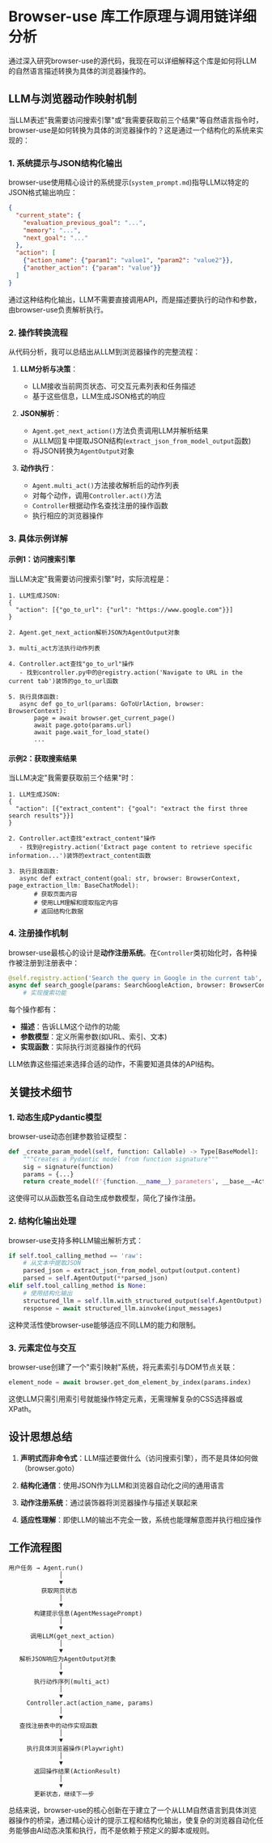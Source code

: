 # Browser-use 库工作原理与调用链详细分析

通过深入研究browser-use的源代码，我现在可以详细解释这个库是如何将LLM的自然语言描述转换为具体的浏览器操作的。

## LLM与浏览器动作映射机制

当LLM表述"我需要访问搜索引擎"或"我需要获取前三个结果"等自然语言指令时，browser-use是如何转换为具体的浏览器操作的？这是通过一个结构化的系统来实现的：

### 1. 系统提示与JSON结构化输出

browser-use使用精心设计的系统提示(`system_prompt.md`)指导LLM以特定的JSON格式输出响应：

```json
{
  "current_state": {
    "evaluation_previous_goal": "...",
    "memory": "...",
    "next_goal": "..."
  },
  "action": [
    {"action_name": {"param1": "value1", "param2": "value2"}},
    {"another_action": {"param": "value"}}
  ]
}
```

通过这种结构化输出，LLM不需要直接调用API，而是描述要执行的动作和参数，由browser-use负责解析执行。

### 2. 操作转换流程

从代码分析，我可以总结出从LLM到浏览器操作的完整流程：

1. **LLM分析与决策**：
   - LLM接收当前网页状态、可交互元素列表和任务描述
   - 基于这些信息，LLM生成JSON格式的响应

2. **JSON解析**：
   - `Agent.get_next_action()`方法负责调用LLM并解析结果
   - 从LLM回复中提取JSON结构(`extract_json_from_model_output`函数)
   - 将JSON转换为`AgentOutput`对象

3. **动作执行**：
   - `Agent.multi_act()`方法接收解析后的动作列表
   - 对每个动作，调用`Controller.act()`方法
   - `Controller`根据动作名查找注册的操作函数
   - 执行相应的浏览器操作

### 3. 具体示例详解

#### 示例1：访问搜索引擎

当LLM决定"我需要访问搜索引擎"时，实际流程是：

```
1. LLM生成JSON: 
{
  "action": [{"go_to_url": {"url": "https://www.google.com"}}]
}

2. Agent.get_next_action解析JSON为AgentOutput对象

3. multi_act方法执行动作列表

4. Controller.act查找"go_to_url"操作
   - 找到controller.py中的@registry.action('Navigate to URL in the current tab')装饰的go_to_url函数
   
5. 执行具体函数:
   async def go_to_url(params: GoToUrlAction, browser: BrowserContext):
       page = await browser.get_current_page()
       await page.goto(params.url)
       await page.wait_for_load_state()
       ...
```

#### 示例2：获取搜索结果

当LLM决定"我需要获取前三个结果"时：

```
1. LLM生成JSON:
{
  "action": [{"extract_content": {"goal": "extract the first three search results"}}]
}

2. Controller.act查找"extract_content"操作
   - 找到@registry.action('Extract page content to retrieve specific information...')装饰的extract_content函数
   
3. 执行具体函数:
   async def extract_content(goal: str, browser: BrowserContext, page_extraction_llm: BaseChatModel):
       # 获取页面内容
       # 使用LLM理解和提取指定内容
       # 返回结构化数据
```

### 4. 注册操作机制

browser-use最核心的设计是**动作注册系统**。在`Controller`类初始化时，各种操作被注册到注册表中：

```python
@self.registry.action('Search the query in Google in the current tab', param_model=SearchGoogleAction)
async def search_google(params: SearchGoogleAction, browser: BrowserContext):
    # 实现搜索功能
```

每个操作都有：
- **描述**：告诉LLM这个动作的功能
- **参数模型**：定义所需参数(如URL、索引、文本)
- **实现函数**：实际执行浏览器操作的代码

LLM依靠这些描述来选择合适的动作，不需要知道具体的API结构。

## 关键技术细节

### 1. 动态生成Pydantic模型

browser-use动态创建参数验证模型：

```python
def _create_param_model(self, function: Callable) -> Type[BaseModel]:
    """Creates a Pydantic model from function signature"""
    sig = signature(function)
    params = {...}
    return create_model(f'{function.__name__}_parameters', __base__=ActionModel, **params)
```

这使得可以从函数签名自动生成参数模型，简化了操作注册。

### 2. 结构化输出处理

browser-use支持多种LLM输出解析方式：

```python
if self.tool_calling_method == 'raw':
    # 从文本中提取JSON
    parsed_json = extract_json_from_model_output(output.content)
    parsed = self.AgentOutput(**parsed_json)
elif self.tool_calling_method is None:
    # 使用结构化输出
    structured_llm = self.llm.with_structured_output(self.AgentOutput)
    response = await structured_llm.ainvoke(input_messages)
```

这种灵活性使browser-use能够适应不同LLM的能力和限制。

### 3. 元素定位与交互

browser-use创建了一个"索引映射"系统，将元素索引与DOM节点关联：

```python
element_node = await browser.get_dom_element_by_index(params.index)
```

这使LLM只需引用索引号就能操作特定元素，无需理解复杂的CSS选择器或XPath。

## 设计思想总结

1. **声明式而非命令式**：LLM描述要做什么（访问搜索引擎），而不是具体如何做（browser.goto）

2. **结构化通信**：使用JSON作为LLM和浏览器自动化之间的通用语言

3. **动作注册系统**：通过装饰器将浏览器操作与描述关联起来

4. **适应性理解**：即使LLM的输出不完全一致，系统也能理解意图并执行相应操作

## 工作流程图

```
用户任务 → Agent.run()
              │
              ▼
         获取网页状态
              │
              ▼
       构建提示信息(AgentMessagePrompt)
              │
              ▼
      调用LLM(get_next_action)
              │
              ▼
   解析JSON响应为AgentOutput对象
              │
              ▼
       执行动作序列(multi_act)
              │
              ▼
     Controller.act(action_name, params)
              │
              ▼
   查找注册表中的动作实现函数
              │
              ▼
     执行具体浏览器操作(Playwright)
              │
              ▼
       返回操作结果(ActionResult)
              │
              ▼
       更新状态，继续下一步
```

总结来说，browser-use的核心创新在于建立了一个从LLM自然语言到具体浏览器操作的桥梁，通过精心设计的提示工程和结构化输出，使复杂的浏览器自动化任务能够由AI动态决策和执行，而不是依赖于预定义的脚本或规则。
